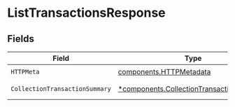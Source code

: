 # ListTransactionsResponse


## Fields

| Field                                                                                               | Type                                                                                                | Required                                                                                            | Description                                                                                         |
| --------------------------------------------------------------------------------------------------- | --------------------------------------------------------------------------------------------------- | --------------------------------------------------------------------------------------------------- | --------------------------------------------------------------------------------------------------- |
| `HTTPMeta`                                                                                          | [components.HTTPMetadata](../../models/components/httpmetadata.md)                                  | :heavy_check_mark:                                                                                  | N/A                                                                                                 |
| `CollectionTransactionSummary`                                                                      | [*components.CollectionTransactionSummary](../../models/components/collectiontransactionsummary.md) | :heavy_minus_sign:                                                                                  | Successful Response                                                                                 |